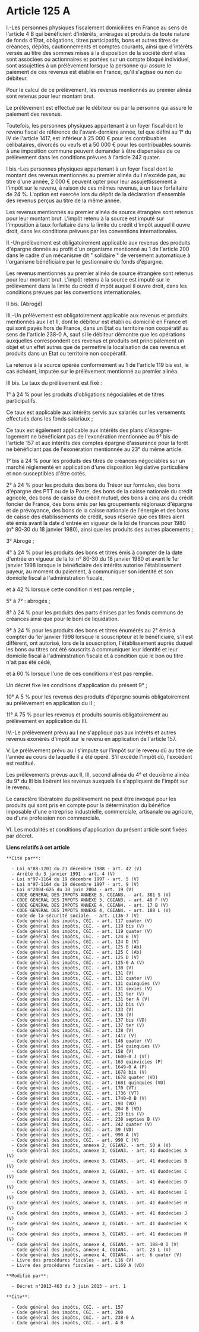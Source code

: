 # Article 125 A

I.-Les personnes physiques fiscalement domiciliées en France au sens de l'article 4 B qui bénéficient d'intérêts, arrérages
et produits de toute nature de fonds d'Etat, obligations, titres participatifs, bons et autres titres de créances, dépôts,
cautionnements et comptes courants, ainsi que d'intérêts versés au titre des sommes mises à la disposition de la société dont
elles sont associées ou actionnaires et portées sur un compte bloqué individuel, sont assujetties à un prélèvement lorsque la
personne qui assure le paiement de ces revenus est établie en France, qu'il s'agisse ou non du débiteur. 

Pour le calcul de ce prélèvement, les revenus mentionnés au premier alinéa sont retenus pour leur montant brut. 

Le prélèvement est effectué par le débiteur ou par la personne qui assure le paiement des revenus. 

Toutefois, les personnes physiques appartenant à un foyer fiscal dont le revenu fiscal de référence de l'avant-dernière
année, tel que défini au 1° du IV de l'article 1417, est inférieur à 25 000 € pour les contribuables célibataires, divorcés
ou veufs et à 50 000 € pour les contribuables soumis à une imposition commune peuvent demander à être dispensées de ce
prélèvement dans les conditions prévues à l'article 242 quater. 

I bis.-Les personnes physiques appartenant à un foyer fiscal dont le montant des revenus mentionnés au premier alinéa du I
n'excède pas, au titre d'une année, 2 000 € peuvent opter pour leur assujettissement à l'impôt sur le revenu, à raison de ces
mêmes revenus, à un taux forfaitaire de 24 %. L'option est exercée lors du dépôt de la déclaration d'ensemble des revenus
perçus au titre de la même année. 

Les revenus mentionnés au premier alinéa de source étrangère sont retenus pour leur montant brut. L'impôt retenu à la source
est imputé sur l'imposition à taux forfaitaire dans la limite du crédit d'impôt auquel il ouvre droit, dans les conditions
prévues par les conventions internationales. 

II.-Un prélèvement est obligatoirement applicable aux revenus des produits d'épargne donnés au profit d'un organisme
mentionné au 1 de l'article 200 dans le cadre d'un mécanisme dit " solidaire " de versement automatique à l'organisme
bénéficiaire par le gestionnaire du fonds d'épargne. 

Les revenus mentionnés au premier alinéa de source étrangère sont retenus pour leur montant brut. L'impôt retenu à la source
est imputé sur le prélèvement dans la limite du crédit d'impôt auquel il ouvre droit, dans les conditions prévues par les
conventions internationales. 

II bis. (Abrogé) 

III.-Un prélèvement est obligatoirement applicable aux revenus et produits mentionnés aux I et II, dont le débiteur est
établi ou domicilié en France et qui sont payés hors de France, dans un Etat ou territoire non coopératif au sens de
l'article 238-0 A, sauf si le débiteur démontre que les opérations auxquelles correspondent ces revenus et produits ont
principalement un objet et un effet autres que de permettre la localisation de ces revenus et produits dans un Etat ou
territoire non coopératif. 

La retenue à la source opérée conformément au 1 de l'article 119 bis est, le cas échéant, imputée sur le prélèvement
mentionné au premier alinéa. 

III bis. Le taux du prélèvement est fixé : 

1° à 24 % pour les produits d'obligations négociables et de titres participatifs. 

Ce taux est applicable aux intérêts servis aux salariés sur les versements effectués dans les fonds salariaux ; 

Ce taux est également applicable aux intérêts des plans d'épargne-logement ne bénéficiant pas de l'exonération mentionnée au
9° bis de l'article 157 et aux intérêts des comptes épargne d'assurance pour la forêt ne bénéficiant pas de l'exonération
mentionnée au 23° du même article. 

1° bis à 24 % pour les produits des titres de créances négociables sur un marché réglementé en application d'une disposition
législative particulière et non susceptibles d'être cotés. 

2° à 24 % pour les produits des bons du Trésor sur formules, des bons d'épargne des PTT ou de la Poste, des bons de la caisse
nationale du crédit agricole, des bons de caisse du crédit mutuel, des bons à cinq ans du crédit foncier de France, des bons
émis par les groupements régionaux d'épargne et de prévoyance, des bons de la caisse nationale de l'énergie et des bons de
caisse des établissements de crédit, sous réserve que ces titres aient été émis avant la date d'entrée en vigueur de la loi
de finances pour 1980 (n° 80-30 du 18 janvier 1980), ainsi que les produits des autres placements ; 

3° Abrogé ; 

4° à 24 % pour les produits des bons et titres émis à compter de la date d'entrée en vigueur de la loi n° 80-30 du 18 janvier
1980 et avant le 1er janvier 1998 lorsque le bénéficiaire des intérêts autorise l'établissement payeur, au moment du
paiement, à communiquer son identité et son domicile fiscal à l'administration fiscale, 

et à 42 % lorsque cette condition n'est pas remplie ; 

5° à 7° : abrogés ; 

8° à 24 % pour les produits des parts émises par les fonds communs de créances ainsi que pour le boni de liquidation. 

9° à 24 % pour les produits des bons et titres énumérés au 2° émis à compter du 1er janvier 1998 lorsque le souscripteur et
le bénéficiaire, s'il est différent, ont autorisé, lors de la souscription, l'établissement auprès duquel les bons ou titres
ont été souscrits à communiquer leur identité et leur domicile fiscal à l'administration fiscale et à condition que le bon ou
titre n'ait pas été cédé, 

et à 60 % lorsque l'une de ces conditions n'est pas remplie. 

Un décret fixe les conditions d'application du présent 9° ; 

10° A 5 % pour les revenus des produits d'épargne soumis obligatoirement au prélèvement en application du II ; 

11° A 75 % pour les revenus et produits soumis obligatoirement au prélèvement en application du III. 

IV.-Le prélèvement prévu au I ne s'applique pas aux intérêts et autres revenus exonérés d'impôt sur le revenu en application
de l'article 157. 

V. Le prélèvement prévu au I s'impute sur l'impôt sur le revenu dû au titre de l'année au cours de laquelle il a été opéré.
S'il excède l'impôt dû, l'excédent est restitué. 

Les prélèvements prévus aux II, III, second alinéa du 4° et deuxième alinéa du 9° du III bis libèrent les revenus auxquels
ils s'appliquent de l'impôt sur le revenu. 

Le caractère libératoire du prélèvement ne peut être invoqué pour les produits qui sont pris en compte pour la détermination
du bénéfice imposable d'une entreprise industrielle, commerciale, artisanale ou agricole, ou d'une profession non
commerciale. 

VI. Les modalités et conditions d'application du présent article sont fixées par décret.

**Liens relatifs à cet article**

	**Cité par**:

	  - Loi n°88-1201 du 23 décembre 1988 - art. 42 (V)
	  - Arrêté du 3 janvier 1991 - art. 4 (V)
	  - Loi n°97-1164 du 19 décembre 1997 - art. 5 (V)
	  - Loi n°97-1164 du 19 décembre 1997 - art. 9 (V)
	  - Loi n°2004-626 du 30 juin 2004 - art. 19 (V)
	  - CODE GENERAL DES IMPOTS ANNEXE 3, CGIAN3. - art. 381 S (V)
	  - CODE GENERAL DES IMPOTS ANNEXE 3, CGIAN3. - art. 49 F (V)
	  - CODE GENERAL DES IMPOTS ANNEXE 4, CGIAN4. - art. 17 B (V)
	  - CODE GENERAL DES IMPOTS ANNEXE 4, CGIAN4. - art. 188 L (V)
	  - Code de la sécurité sociale. - art. L136-7 (V)
	  - Code général des impôts, CGI. - art. 117 quater (V)
	  - Code général des impôts, CGI. - art. 119 bis (V)
	  - Code général des impôts, CGI. - art. 119 quater (V)
	  - Code général des impôts, CGI. - art. 124 B (V)
	  - Code général des impôts, CGI. - art. 124 D (V)
	  - Code général des impôts, CGI. - art. 125 B (Ab)
	  - Code général des impôts, CGI. - art. 125 C (Ab)
	  - Code général des impôts, CGI. - art. 125 D (V)
	  - Code général des impôts, CGI. - art. 125-0 A (V)
	  - Code général des impôts, CGI. - art. 130 (V)
	  - Code général des impôts, CGI. - art. 131 (V)
	  - Code général des impôts, CGI. - art. 131 quater (V)
	  - Code général des impôts, CGI. - art. 131 quinquies (V)
	  - Code général des impôts, CGI. - art. 131 sexies (V)
	  - Code général des impôts, CGI. - art. 131 ter (V)
	  - Code général des impôts, CGI. - art. 131 ter A (V)
	  - Code général des impôts, CGI. - art. 132 bis (V)
	  - Code général des impôts, CGI. - art. 133 (V)
	  - Code général des impôts, CGI. - art. 136 (V)
	  - Code général des impôts, CGI. - art. 137 bis (VD)
	  - Code général des impôts, CGI. - art. 137 ter (V)
	  - Code général des impôts, CGI. - art. 138 (V)
	  - Code général des impôts, CGI. - art. 1417 (V)
	  - Code général des impôts, CGI. - art. 146 quater (V)
	  - Code général des impôts, CGI. - art. 154 quinquies (V)
	  - Code général des impôts, CGI. - art. 158 (V)
	  - Code général des impôts, CGI. - art. 1600-0 J (VT)
	  - Code général des impôts, CGI. - art. 163 quinvicies (P)
	  - Code général des impôts, CGI. - art. 1649-0 A (P)
	  - Code général des impôts, CGI. - art. 1678 bis (V)
	  - Code général des impôts, CGI. - art. 1678 quater (VD)
	  - Code général des impôts, CGI. - art. 1681 quinquies (VD)
	  - Code général des impôts, CGI. - art. 170 (VT)
	  - Code général des impôts, CGI. - art. 1736 (VT)
	  - Code général des impôts, CGI. - art. 1740-0 B (V)
	  - Code général des impôts, CGI. - art. 193 (VD)
	  - Code général des impôts, CGI. - art. 204 B (VD)
	  - Code général des impôts, CGI. - art. 219 bis (V)
	  - Code général des impôts, CGI. - art. 238 septies B (V)
	  - Code général des impôts, CGI. - art. 242 quater (V)
	  - Code général des impôts, CGI. - art. 39 (VD)
	  - Code général des impôts, CGI. - art. 990 A (V)
	  - Code général des impôts, CGI. - art. 990 C (V)
	  - Code général des impôts, annexe 2, CGIAN2. - art. 50 A (V)
	  - Code général des impôts, annexe 3, CGIAN3. - art. 41 duodecies A (V)
	  - Code général des impôts, annexe 3, CGIAN3. - art. 41 duodecies B (V)
	  - Code général des impôts, annexe 3, CGIAN3. - art. 41 duodecies C (V)
	  - Code général des impôts, annexe 3, CGIAN3. - art. 41 duodecies D (V)
	  - Code général des impôts, annexe 3, CGIAN3. - art. 41 duodecies E (V)
	  - Code général des impôts, annexe 3, CGIAN3. - art. 41 duodecies H (V)
	  - Code général des impôts, annexe 3, CGIAN3. - art. 41 duodecies J (V)
	  - Code général des impôts, annexe 3, CGIAN3. - art. 41 duodecies K (V)
	  - Code général des impôts, annexe 3, CGIAN3. - art. 41 duodecies M (V)
	  - Code général des impôts, annexe 4, CGIAN4. - art. 188-0 I (V)
	  - Code général des impôts, annexe 4, CGIAN4. - art. 23 L (V)
	  - Code général des impôts, annexe 4, CGIAN4. - art. 6 quater (V)
	  - Livre des procédures fiscales - art. L16 (V)
	  - Livre des procédures fiscales - art. L169 A (VD)

	**Modifié par**:

	  - Décret n°2013-463 du 3 juin 2013 - art. 1

	**Cite**:

	  - Code général des impôts, CGI. - art. 157
	  - Code général des impôts, CGI. - art. 200
	  - Code général des impôts, CGI. - art. 238-0 A
	  - Code général des impôts, CGI. - art. 4 B
